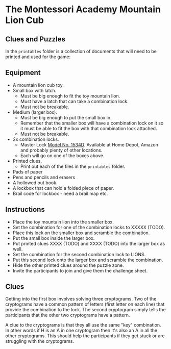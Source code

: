 # The Montessori Academy Mountain Lion Cub

## Clues and Puzzles

In the `printables` folder is a collection of documents that will need to be printed and used for the game:

## Equipment

- A mountain lion cub toy.
- Small box with latch.
  - Must be big enough to fit the toy mountain lion.
  - Must have a latch that can take a combination lock.
  - Must not be breakable.
- Medium (larger box).
  - Must be big enough to put the small box in.
  - Remember that the smaller box will have a combination lock on it so it must be able to fit the box with that combination lock attached.
  - Must not be breakable.
- 2x combination locks.
  - Master Lock [Model No. 1534D](https://www.masterlock.com/personal-use/product/1534D). Available at Home Depot, Amazon and probably plenty of other locations.
  - Each will go on one of the boxes above.
- Printed clues.
  - Print out each of the files in the `printables` folder.
- Pads of paper
- Pens and pencils and erasers
- A hollowed out book.
- A lockbox that can hold a folded piece of paper.
- Brail code for lockbox - need a brail map etc.

## Instructions

- Place the toy mountain lion into the smaller box.
- Set the combination for one of the combination locks to XXXXX (TODO).
- Place this lock on the smaller box and scramble the combination.
- Put the small box inside the larger box.
- Put printed clues XXXX (TODO) and XXXX (TODO) into the larger box as well.
- Set the combination for the second combination lock to LIONS.
- Put this second lock onto the larger box and scramble the combination.
- Hide the other printed clues around the puzzle zone.
- Invite the participants to join and give them the challenge sheet.

## Clues

Getting into the first box involves solving three cryptograms. Two of the cryptograms have a common pattern of letters (first letter on each line) that provide the combination to the lock. The second cryptogram simply tells the participants that the other two cryptograms have a pattern.

A clue to the cryptograms is that they all use the same "key" combination. In other words if H is an A in one cryptogram then it's also an A in all the other cryptograms. This should help the participants if they get stuck or are struggling with the cryptograms.
